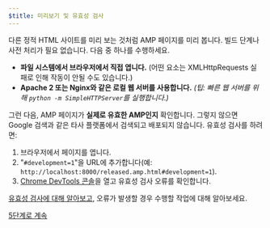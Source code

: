 ```yaml
---
$title: 미리보기 및 유효성 검사
---
```


다른 정적 HTML 사이트를 미리 보는 것처럼 AMP 페이지를 미리 봅니다. 빌드 단계나 사전 처리가 필요 없습니다. 다음 중 하나를 수행하세요.

  - **파일 시스템에서 브라우저에서 직접 엽니다.** (어떤 요소는 XMLHttpRequests 실패로 인해 작동이 안될 수도 있습니다.)
  - **Apache 2 또는 Nginx와 같은 로컬 웹 서버를 사용합니다.**
    *(팁: 빠른 웹 서버를 위해 `python -m SimpleHTTPServer`를 실행합니다.)*

그런 다음, AMP 페이지가 **실제로 유효한 AMP인지** 확인합니다. 그렇지 않으면 Google 검색과 같은 타사 플랫폼에서 검색되고 배포되지 않습니다. 유효성 검사를 하려면:

  1. 브라우저에서 페이지를 엽니다.
  1. "`#development=1`"을 URL에 추가합니다(예: `http://localhost:8000/released.amp.html#development=1`).
  1. [Chrome DevTools 콘솔](https://developers.google.com/web/tools/chrome-devtools/debug/console/)을 열고 유효성 검사 오류를 확인합니다.

[유효성 검사에 대해 알아보고](/ko/docs/guides/debug/validate.html), 오류가 발생할 경우 수행할 작업에 대해 알아보세요.

<a class="go-button button" href="/ko/docs/tutorials/create/prepare_for_discovery.html">5단계로 계속</a>
